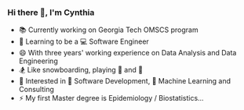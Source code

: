 ### Hi there 👋, I'm Cynthia


- 📚 Currently working on Georgia Tech OMSCS program
- 🌱 Learning to be a 💻 Software Engineer
- 😄 With three years' working experience on Data Analysis and Data Engineering
- 🏂 Like snowboarding, playing :tennis: and :basketball:
- 🍻 Interested in 📱 Software Development, 🤖 Machine Learning and Consulting
- ⚡ My first Master degree is Epidemiology / Biostatistics...

